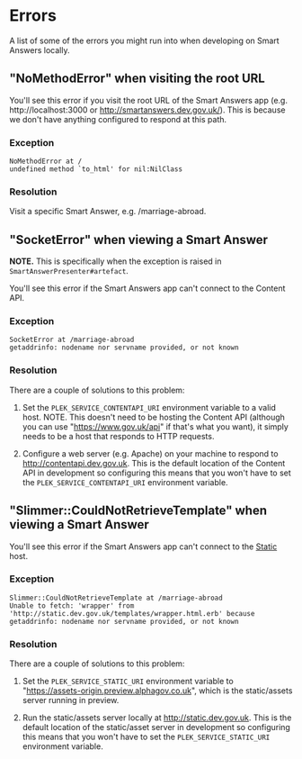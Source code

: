 # Errors

A list of some of the errors you might run into when developing on Smart Answers locally.


## "NoMethodError" when visiting the root URL

You'll see this error if you visit the root URL of the Smart Answers app (e.g. http://localhost:3000 or http://smartanswers.dev.gov.uk/). This is because we don't have anything configured to respond at this path.

### Exception

```
NoMethodError at /
undefined method `to_html' for nil:NilClass
```

### Resolution

Visit a specific Smart Answer, e.g. /marriage-abroad.


## "SocketError" when viewing a Smart Answer

__NOTE.__ This is specifically when the exception is raised in `SmartAnswerPresenter#artefact`.

You'll see this error if the Smart Answers app can't connect to the Content API.

### Exception

```
SocketError at /marriage-abroad
getaddrinfo: nodename nor servname provided, or not known
```

### Resolution

There are a couple of solutions to this problem:

1. Set the `PLEK_SERVICE_CONTENTAPI_URI` environment variable to a valid host. NOTE. This doesn't need to be hosting the Content API (although you can use "https://www.gov.uk/api" if that's what you want), it simply needs to be a host that responds to HTTP requests.

2. Configure a web server (e.g. Apache) on your machine to respond to http://contentapi.dev.gov.uk. This is the default location of the Content API in development so configuring this means that you won't have to set the `PLEK_SERVICE_CONTENTAPI_URI` environment variable.


## "Slimmer::CouldNotRetrieveTemplate" when viewing a Smart Answer

You'll see this error if the Smart Answers app can't connect to the [Static][static] host.

### Exception

```
Slimmer::CouldNotRetrieveTemplate at /marriage-abroad
Unable to fetch: 'wrapper' from 'http://static.dev.gov.uk/templates/wrapper.html.erb' because getaddrinfo: nodename nor servname provided, or not known
```

### Resolution

There are a couple of solutions to this problem:

1. Set the `PLEK_SERVICE_STATIC_URI` environment variable to "https://assets-origin.preview.alphagov.co.uk", which is the static/assets server running in preview.

2. Run the static/assets server locally at http://static.dev.gov.uk. This is the default location of the static/asset server in development so configuring this  means that you won't have to set the `PLEK_SERVICE_STATIC_URI` environment variable.

[static]: https://github.com/alphagov/static
